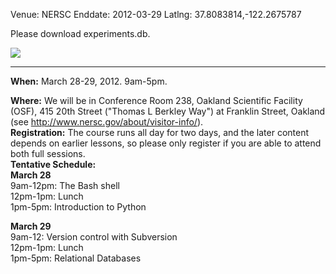 Venue: NERSC
Enddate: 2012-03-29
Latlng: 37.8083814,-122.2675787

<p>Please download experiments.db.</p>
<p><img src="|filename|/files/2012/01/database-tables1.png" /></p>
<hr />
<p><strong>When:</strong> March 28-29, 2012. 9am-5pm.</p>
<p><strong>Where:</strong> We will be in Conference Room 238, Oakland Scientific Facility (OSF), 415 20th Street ("Thomas L Berkley Way") at Franklin Street, Oakland (see <a href="http://www.nersc.gov/about/visitor-info/">http://www.nersc.gov/about/visitor-info/</a>).<br />
<strong>Registration:</strong> The course runs all day for two days, and the later content depends on earlier lessons, so please only register if you are able to attend both full sessions.<br />
<strong>Tentative Schedule:</strong><br />
<strong>March 28</strong><br />
9am-12pm: The Bash shell<br />
12pm-1pm: Lunch<br />
1pm-5pm: Introduction to Python</p>
<p><strong>March 29</strong><br />
9am-12: Version control with Subversion<br />
12pm-1pm: Lunch<br />
1pm-5pm: Relational Databases</p>
